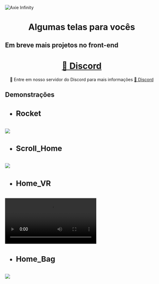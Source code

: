 ![Axie Infinity](https://i.pinimg.com/originals/a9/8a/1f/a98a1fe05019c395040c7872f7a26be4.gif)

<h1 align="center">Algumas telas para vocês</h1>

## Em breve mais projetos no front-end

<h1 align="center">
    <a href="https://discord.gg/kzdkuPUA7v">🔗 Discord</a>
</h1>
<p align="center">🚀 Entre em nosso servidor do Discord para mais informações <a href="https://discord.gg/kzdkuPUA7v">🔗 Discord</a> </p>

<h2>Demonstrações<h2/>


- <h3>Rocket<h3/>

![](https://cdn.discordapp.com/attachments/858906660691902474/880695412258902036/Q9a13o2aId.gif)

- <h3>Scroll_Home<h3/>

![](https://cdn.discordapp.com/attachments/858906660691902474/880695729658662933/ekJVDlxGf5.gif)

- <h3>Home_VR<h3/>

![](https://cdn.discordapp.com/attachments/858906660691902474/880696482934689822/XGUOEo2td4.mp4)

- <h3>Home_Bag<h3/>

![](https://cdn.discordapp.com/attachments/858906660691902474/880697032237522954/kSElHxwmxM.gif)